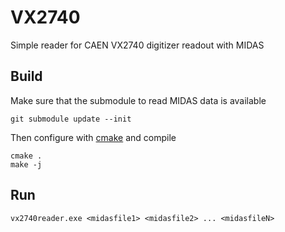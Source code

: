 # VX2740
Simple reader for CAEN VX2740 digitizer readout with MIDAS

## Build

Make sure that the submodule to read MIDAS data is available

```
git submodule update --init
```

Then configure with [cmake](https://cmake.org/download/) and compile

```
cmake .
make -j
```


## Run

```
vx2740reader.exe <midasfile1> <midasfile2> ... <midasfileN>
```